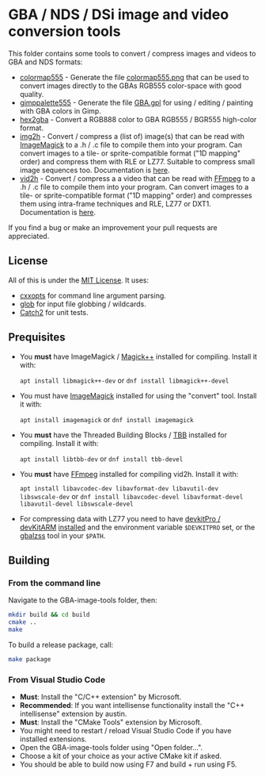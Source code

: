 # GBA / NDS / DSi image and video conversion tools

This folder contains some tools to convert / compress images and videos to GBA and NDS formats:  

* [colormap555](src/colormap555.cpp) - Generate the file [colormap555.png](colormap555.png) that can be used to convert images directly to the GBAs RGB555 color-space with good quality.
* [gimppalette555](src/gimppalette555.cpp) - Generate the file [GBA.gpl](GBA.gpl) for using / editing / painting with GBA colors in Gimp.
* [hex2gba](src/hex2gba.cpp) - Convert a RGB888 color to GBA RGB555 / BGR555 high-color format.
* [img2h](src/img2h.cpp) - Convert / compress a (list of) image(s) that can be read with [ImageMagick](https://imagemagick.org/index.php) to a .h / .c file to compile them into your program. Can convert images to a tile- or sprite-compatible format ("1D mapping" order) and compress them with RLE or LZ77. Suitable to compress small image sequences too. Documentation is [here](img2h.md).
* [vid2h](src/vid2h.cpp) - Convert / compress a a video that can be read with [FFmpeg](https://www.ffmpeg.org/) to a .h / .c file to compile them into your program. Can convert images to a tile- or sprite-compatible format ("1D mapping" order) and compresses them using intra-frame techniques and RLE, LZ77 or DXT1. Documentation is [here](vid2h.md).

If you find a bug or make an improvement your pull requests are appreciated.

## License

All of this is under the [MIT License](LICENSE). It uses:

* [cxxopts](https://github.com/jarro2783/cxxopts) for command line argument parsing.
* [glob](https://github.com/p-ranav/glob) for input file globbing / wildcards.
* [Catch2](https://github.com/catchorg/Catch2) for unit tests.

## Prequisites

* You **must** have ImageMagick / [Magick++](https://imagemagick.org/script/magick++.php) installed for compiling. Install it with:

  ```apt install libmagick++-dev``` or ```dnf install libmagick++-devel```

* You must have [ImageMagick](https://imagemagick.org/index.php) installed for using the "convert" tool. Install it with:

  ```apt install imagemagick``` or ```dnf install imagemagick```

* You **must** have the Threaded Building Blocks / [TBB](https://github.com/oneapi-src/oneTBB) installed for compiling. Install it with:

  ```apt install libtbb-dev``` or ```dnf install tbb-devel```

* You **must** have [FFmpeg](https://www.ffmpeg.org/) installed for compiling vid2h. Install it with:

  ```apt install libavcodec-dev libavformat-dev libavutil-dev libswscale-dev``` or ```dnf install libavcodec-devel libavformat-devel libavutil-devel libswscale-devel```

* For compressing data with LZ77 you need to have [devkitPro / devKitARM](https://devkitpro.org) [installed](https://devkitpro.org/wiki/Getting_Started) and the environment variable ```$DEVKITPRO``` set, or the [gbalzss](https://github.com/devkitPro/gba-tools) tool in your ```$PATH```.

## Building

### From the command line

Navigate to the GBA-image-tools folder, then:

```sh
mkdir build && cd build
cmake ..
make
```

To build a release package, call:

```sh
make package
```

### From Visual Studio Code

* **Must**: Install the "C/C++ extension" by Microsoft.
* **Recommended**: If you want intellisense functionality install the "C++ intellisense" extension by austin.
* **Must**: Install the "CMake Tools" extension by Microsoft.
* You might need to restart / reload Visual Studio Code if you have installed extensions.
* Open the GBA-image-tools folder using "Open folder...".
* Choose a kit of your choice as your active CMake kit if asked.
* You should be able to build now using F7 and build + run using F5.
